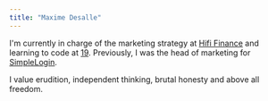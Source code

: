 ```yaml
---
title: "Maxime Desalle"
---
```


I'm currently in charge of the marketing strategy at [Hifi Finance](https://hifi.finance) and learning to code at [19](https://s19.be). Previously, I was the head of marketing for [SimpleLogin](https://simplelogin.io).

I value erudition, independent thinking, brutal honesty and above all freedom. 
